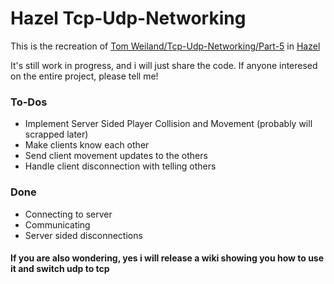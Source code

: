 # Hazel Tcp-Udp-Networking

This is the recreation of [Tom Weiland/Tcp-Udp-Networking/Part-5](https://github.com/tom-weiland/tcp-udp-networking/tree/tutorial-part5) in [Hazel](https://github.com/willardf/Hazel-Networking)

It's still work in progress, and i will just share the code.
If anyone interesed on the entire project, please tell me!

### To-Dos
 - Implement Server Sided Player Collision and Movement (probably will scrapped later)
 - Make clients know each other
 - Send client movement updates to the others
 - Handle client disconnection with telling others

### Done
 - Connecting to server
 - Communicating
 - Server sided disconnections

#### If you are also wondering, yes i will release a wiki showing you how to use it and switch udp to tcp
